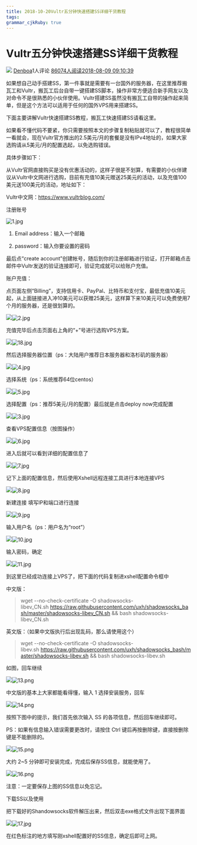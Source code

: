 ```yaml
---
title: 2018-10-20Vultr五分钟快速搭建SS详细干货教程
tags: 
grammar_cjkRuby: true
---
```



# Vultr五分钟快速搭建SS详细干货教程

[![](http://ucenter.51cto.com/images/noavatar_middle.gif)](http://blog.51cto.com/13911915) [Denboa](http://blog.51cto.com/13911915)1人评论 [86074人阅读](javascript:;)[2018-08-09 09:10:39](javascript:;)

如果想自己动手搭建SS，第一件事就是需要有一台国外的服务器，在这里推荐搬瓦工和Vultr，搬瓦工后台自带一键搭建SS脚本，操作非常方便适合新手网友以及对命令不是很熟悉的小伙伴使用。Vultr搭建SS虽然没有搬瓦工自带的操作起来简单，但是这个方法可以适用于任何的国外VPS用来搭建SS。

下面主要讲解Vultr快速搭建SS教程，搬瓦工快速搭建SS请看这里。

如果看不懂代码不要紧，你只需要按照本文的步骤复制粘贴就可以了，教程很简单一看就会，现在Vultr官方推出的2.5美元/月的套餐是没有IPv4地址的，如果大家选购请从5美元/月的配置选起，以免选购错误。

具体步骤如下：

从Vultr官网直接购买是没有优惠活动的，这样子很是不划算，有需要的小伙伴建议从Vultr中文网进行选购，目前有充值10美元赠送25美元的活动，以及充值100美元送100美元的活动，地址如下：

Vultr中文网：<https://www.vultrblog.com/>

注册账号

![1.jpg](http://s1.51cto.com/images/20180814/1534208393235241.jpg?x-oss-process=image/watermark,size_16,text_QDUxQ1RP5Y2a5a6i,color_FFFFFF,t_100,g_se,x_10,y_10,shadow_90,type_ZmFuZ3poZW5naGVpdGk= "1534208393235241.jpg")

1.  Email address：输入一个邮箱

2.  password：输入你要设置的密码

最后点“create account”创建帐号，随后到你的注册邮箱进行验证，打开邮箱点击邮件中Vultr发送的验证连接即可，验证完成就可以给账户充值。

账户充值：

点页面左侧“Billing”，支持信用卡、PayPal、比特币和支付宝，最低充值10美元起，从上面链接进入冲10美元可以获赠25美元，这样算下来10美元可以免费使用7个月的服务器，还是很划算的。

![](https://img-blog.csdn.net/20180806111200842?watermark/2/text/aHR0cHM6Ly9ibG9nLmNzZG4ubmV0L3FxXzM4NDczMjM2/font/5a6L5L2T/fontsize/400/fill/I0JBQkFCMA==/dissolve/70)![2.jpg](http://s1.51cto.com/images/20180814/1534208415718470.jpg?x-oss-process=image/watermark,size_16,text_QDUxQ1RP5Y2a5a6i,color_FFFFFF,t_100,g_se,x_10,y_10,shadow_90,type_ZmFuZ3poZW5naGVpdGk= "1534208415718470.jpg")

充值完毕后点击页面右上角的“+”号进行选购VPS方案。

![](https://img-blog.csdn.net/20180806111216882?watermark/2/text/aHR0cHM6Ly9ibG9nLmNzZG4ubmV0L3FxXzM4NDczMjM2/font/5a6L5L2T/fontsize/400/fill/I0JBQkFCMA==/dissolve/70)![18.jpg](http://s1.51cto.com/images/20180814/1534208433415344.jpg?x-oss-process=image/watermark,size_16,text_QDUxQ1RP5Y2a5a6i,color_FFFFFF,t_100,g_se,x_10,y_10,shadow_90,type_ZmFuZ3poZW5naGVpdGk= "1534208433415344.jpg")

然后选择服务器位置（ps：大陆用户推荐日本服务器和洛杉矶的服务器）

![](https://img-blog.csdn.net/20180806111237672?watermark/2/text/aHR0cHM6Ly9ibG9nLmNzZG4ubmV0L3FxXzM4NDczMjM2/font/5a6L5L2T/fontsize/400/fill/I0JBQkFCMA==/dissolve/70)![4.jpg](http://s1.51cto.com/images/20180814/1534208452435801.jpg?x-oss-process=image/watermark,size_16,text_QDUxQ1RP5Y2a5a6i,color_FFFFFF,t_100,g_se,x_10,y_10,shadow_90,type_ZmFuZ3poZW5naGVpdGk= "1534208452435801.jpg")

选择系统（ps：系统推荐64位centos）

![](https://img-blog.csdn.net/20180806111251952?watermark/2/text/aHR0cHM6Ly9ibG9nLmNzZG4ubmV0L3FxXzM4NDczMjM2/font/5a6L5L2T/fontsize/400/fill/I0JBQkFCMA==/dissolve/70)![5.jpg](http://s1.51cto.com/images/20180814/1534208460349843.jpg?x-oss-process=image/watermark,size_16,text_QDUxQ1RP5Y2a5a6i,color_FFFFFF,t_100,g_se,x_10,y_10,shadow_90,type_ZmFuZ3poZW5naGVpdGk= "1534208460349843.jpg")

选择配置（ps：推荐5美元/月的配置）最后就是点击deploy now完成配置

![](https://img-blog.csdn.net/20180806111313201?watermark/2/text/aHR0cHM6Ly9ibG9nLmNzZG4ubmV0L3FxXzM4NDczMjM2/font/5a6L5L2T/fontsize/400/fill/I0JBQkFCMA==/dissolve/70)![3.jpg](http://s1.51cto.com/images/20180814/1534208478327826.jpg?x-oss-process=image/watermark,size_16,text_QDUxQ1RP5Y2a5a6i,color_FFFFFF,t_100,g_se,x_10,y_10,shadow_90,type_ZmFuZ3poZW5naGVpdGk= "1534208478327826.jpg")

查看VPS配置信息（按图操作）

![](https://img-blog.csdn.net/20180806111326810?watermark/2/text/aHR0cHM6Ly9ibG9nLmNzZG4ubmV0L3FxXzM4NDczMjM2/font/5a6L5L2T/fontsize/400/fill/I0JBQkFCMA==/dissolve/70)![6.jpg](http://s1.51cto.com/images/20180814/1534208488912023.jpg?x-oss-process=image/watermark,size_16,text_QDUxQ1RP5Y2a5a6i,color_FFFFFF,t_100,g_se,x_10,y_10,shadow_90,type_ZmFuZ3poZW5naGVpdGk= "1534208488912023.jpg")

进入后就可以看到详细的配置信息了

![](https://img-blog.csdn.net/20180806111340516?watermark/2/text/aHR0cHM6Ly9ibG9nLmNzZG4ubmV0L3FxXzM4NDczMjM2/font/5a6L5L2T/fontsize/400/fill/I0JBQkFCMA==/dissolve/70)![7.jpg](http://s1.51cto.com/images/20180814/1534208496706587.jpg?x-oss-process=image/watermark,size_16,text_QDUxQ1RP5Y2a5a6i,color_FFFFFF,t_100,g_se,x_10,y_10,shadow_90,type_ZmFuZ3poZW5naGVpdGk= "1534208496706587.jpg")

记下上面的配置信息，然后使用Xshell远程连接工具进行本地连接VPS

![](https://img-blog.csdn.net/20180806111359911?watermark/2/text/aHR0cHM6Ly9ibG9nLmNzZG4ubmV0L3FxXzM4NDczMjM2/font/5a6L5L2T/fontsize/400/fill/I0JBQkFCMA==/dissolve/70)![8.jpg](http://s1.51cto.com/images/20180814/1534208508267259.jpg?x-oss-process=image/watermark,size_16,text_QDUxQ1RP5Y2a5a6i,color_FFFFFF,t_100,g_se,x_10,y_10,shadow_90,type_ZmFuZ3poZW5naGVpdGk= "1534208508267259.jpg")

新建连接
填写IP和端口进行连接

![](https://img-blog.csdn.net/2018080611141249?watermark/2/text/aHR0cHM6Ly9ibG9nLmNzZG4ubmV0L3FxXzM4NDczMjM2/font/5a6L5L2T/fontsize/400/fill/I0JBQkFCMA==/dissolve/70)![9.jpg](http://s1.51cto.com/images/20180814/1534208513337898.jpg?x-oss-process=image/watermark,size_16,text_QDUxQ1RP5Y2a5a6i,color_FFFFFF,t_100,g_se,x_10,y_10,shadow_90,type_ZmFuZ3poZW5naGVpdGk= "1534208513337898.jpg")

输入用户名（ps：用户名为“root”）

![](https://img-blog.csdn.net/20180806111428125?watermark/2/text/aHR0cHM6Ly9ibG9nLmNzZG4ubmV0L3FxXzM4NDczMjM2/font/5a6L5L2T/fontsize/400/fill/I0JBQkFCMA==/dissolve/70)![10.jpg](http://s1.51cto.com/images/20180814/1534208519685510.jpg?x-oss-process=image/watermark,size_16,text_QDUxQ1RP5Y2a5a6i,color_FFFFFF,t_100,g_se,x_10,y_10,shadow_90,type_ZmFuZ3poZW5naGVpdGk= "1534208519685510.jpg")

输入密码，确定

![](https://img-blog.csdn.net/20180806111438342?watermark/2/text/aHR0cHM6Ly9ibG9nLmNzZG4ubmV0L3FxXzM4NDczMjM2/font/5a6L5L2T/fontsize/400/fill/I0JBQkFCMA==/dissolve/70)![11.jpg](http://s1.51cto.com/images/20180814/1534208525913328.jpg?x-oss-process=image/watermark,size_16,text_QDUxQ1RP5Y2a5a6i,color_FFFFFF,t_100,g_se,x_10,y_10,shadow_90,type_ZmFuZ3poZW5naGVpdGk= "1534208525913328.jpg")

到这里已经成功连接上VPS了，把下面的代码复制进xshell配置命令框中

中文版：

> wget --no-check-certificate -O shadowsocks-libev_CN.sh https://raw.githubusercontent.com/uxh/shadowsocks_bash/master/shadowsocks-libev_CN.sh && bash shadowsocks-libev_CN.sh

英文版：（如果中文版执行后出现乱码，那么请使用这个）

> wget --no-check-certificate -O shadowsocks-libev.sh https://raw.githubusercontent.com/uxh/shadowsocks_bash/master/shadowsocks-libev.sh && bash shadowsocks-libev.sh

如图，回车继续

![](https://img-blog.csdn.net/20180806111453455?watermark/2/text/aHR0cHM6Ly9ibG9nLmNzZG4ubmV0L3FxXzM4NDczMjM2/font/5a6L5L2T/fontsize/400/fill/I0JBQkFCMA==/dissolve/70)![13.png](http://s1.51cto.com/images/20180814/1534208538535413.png?x-oss-process=image/watermark,size_16,text_QDUxQ1RP5Y2a5a6i,color_FFFFFF,t_100,g_se,x_10,y_10,shadow_90,type_ZmFuZ3poZW5naGVpdGk= "1534208538535413.png")

中文版的基本上大家都能看得懂，输入 1 选择安装服务，回车

![](https://img-blog.csdn.net/20180806111504505?watermark/2/text/aHR0cHM6Ly9ibG9nLmNzZG4ubmV0L3FxXzM4NDczMjM2/font/5a6L5L2T/fontsize/400/fill/I0JBQkFCMA==/dissolve/70)![14.png](http://s1.51cto.com/images/20180814/1534208545173364.png?x-oss-process=image/watermark,size_16,text_QDUxQ1RP5Y2a5a6i,color_FFFFFF,t_100,g_se,x_10,y_10,shadow_90,type_ZmFuZ3poZW5naGVpdGk= "1534208545173364.png")

按照下图中的提示，我们首先依次输入 SS 的各项信息，然后回车继续即可。

PS：如果有信息输入错误需要更改时，请按住 Ctrl 键后再按删除键，直接按删除键是不能删除的。

![](https://img-blog.csdn.net/20180806111519142?watermark/2/text/aHR0cHM6Ly9ibG9nLmNzZG4ubmV0L3FxXzM4NDczMjM2/font/5a6L5L2T/fontsize/400/fill/I0JBQkFCMA==/dissolve/70)![15.png](http://s1.51cto.com/images/20180814/1534208567804002.png?x-oss-process=image/watermark,size_16,text_QDUxQ1RP5Y2a5a6i,color_FFFFFF,t_100,g_se,x_10,y_10,shadow_90,type_ZmFuZ3poZW5naGVpdGk= "1534208567804002.png")

大约 2~5 分钟即可安装完成，完成后保存SS信息，就能使用了。

![](https://img-blog.csdn.net/20180806111530164?watermark/2/text/aHR0cHM6Ly9ibG9nLmNzZG4ubmV0L3FxXzM4NDczMjM2/font/5a6L5L2T/fontsize/400/fill/I0JBQkFCMA==/dissolve/70)![16.png](http://s1.51cto.com/images/20180814/1534208572345864.png?x-oss-process=image/watermark,size_16,text_QDUxQ1RP5Y2a5a6i,color_FFFFFF,t_100,g_se,x_10,y_10,shadow_90,type_ZmFuZ3poZW5naGVpdGk= "1534208572345864.png")

注意：一定要保存上图的SS信息以免忘记。

下载SS以及使用

把下载好的Shandowsocks软件解压出来，然后双击exe格式文件出现下面界面

![](https://img-blog.csdn.net/20180806111541374?watermark/2/text/aHR0cHM6Ly9ibG9nLmNzZG4ubmV0L3FxXzM4NDczMjM2/font/5a6L5L2T/fontsize/400/fill/I0JBQkFCMA==/dissolve/70)![17.jpg](http://s1.51cto.com/images/20180814/1534208578121527.jpg?x-oss-process=image/watermark,size_16,text_QDUxQ1RP5Y2a5a6i,color_FFFFFF,t_100,g_se,x_10,y_10,shadow_90,type_ZmFuZ3poZW5naGVpdGk= "1534208578121527.jpg")

在红色标注的地方填写刚xshell配置好的SS信息，确定后即可上网。